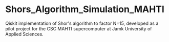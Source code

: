 # Shors_Algorithm_Simulation_MAHTI
Qiskit implementation of Shor's algorithm to factor N=15, developed as a pilot project for the CSC MAHTI supercomputer at Jamk University of Applied Sciences.
